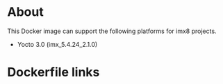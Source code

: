 # About
This Docker image can support the following platforms for imx8 projects.

- Yocto 3.0 (imx_5.4.24_2.1.0)

# Dockerfile links

